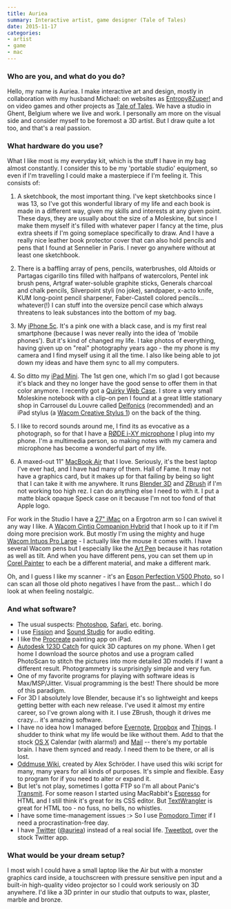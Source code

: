```yaml
---
title: Auriea
summary: Interactive artist, game designer (Tale of Tales)
date: 2015-11-17
categories:
- artist
- game
- mac
---
```


### Who are you, and what do you do?

Hello, my name is Auriea. I make interactive art and design, mostly in collaboration with my husband Michael: on websites as [Entropy8Zuper!](http://e8z.org/ "Auriea and Michael's art website.") and on video games and other projects as [Tale of Tales](http://tale-of-tales.com/ "Auriea and Michael's gaming studio."). We have a studio in Ghent, Belgium where we live and work. I personally am more on the visual side and consider myself to be foremost a 3D artist. But I draw quite a lot too, and that's a real passion.

### What hardware do you use?

What I like most is my everyday kit, which is the stuff I have in my bag almost constantly. I consider this to be my 'portable studio' equipment, so even if I'm travelling I could make a masterpiece if I'm feeling it. This consists of:

1. A sketchbook, the most important thing. I've kept sketchbooks since I was 13, so I've got this wonderful library of my life and each book is made in a different way, given my skills and interests at any given point. These days, they are usually about the size of a Moleskine, but since I make them myself it's filled with whatever paper I fancy at the time, plus extra sheets if I'm going someplace specifically to draw. And I have a really nice leather book protector cover that can also hold pencils and pens that I found at Sennelier in Paris. I never go anywhere without at least one sketchbook.

2. There is a baffling array of pens, pencils, waterbrushes, old Altoids or Partagas cigarillo tins filled with halfpans of watercolors, Pentel ink brush pens, Artgraf water-soluble graphite sticks, Generals charcoal and chalk pencils, Silverpoint styli (no joke), sandpaper, x-acto knife, KUM long-point pencil sharpener, Faber-Castell colored pencils... whatever(!) I can stuff into the oversize pencil case which always threatens to leak substances into the bottom of my bag. 

3. My [iPhone 5c][iphone-5c]. It's a pink one with a black case, and is my first real smartphone (because I was never really into the idea of 'mobile phones'). But it's kind of changed my life. I take photos of everything, having given up on "real" photography years ago - the my phone is my camera and I find myself using it all the time. I also like being able to jot down my ideas and have them sync to all my computers.

4. So ditto my [iPad Mini][ipad-mini]. The 1st gen one, which I'm so glad I got because it's black and they no longer have the good sense to offer them in that color anymore. I recently got a [Quirky Web Case][web-case-ipad-mini]. I store a very small Moleskine notebook with a clip-on pen I found at a great little stationary shop in Carrousel du Louvre called [Delfonics](https://foursquare.com/v/delfonics/4eeca263775b3c580c7da5ee "The Foursquare entry for Delfonics.") (recommended) and an iPad stylus (a [Wacom Creative Stylus 1][creative-stylus]) on the back of the thing. 

5. I like to record sounds around me, I find its as evocative as a photograph, so for that I have a [RØDE i-XY microphone][i-xy] I plug into my phone. I'm a multimedia person, so making notes with my camera and microphone has become a wonderful part of my life.

6. A maxed-out 11" [MacBook Air][macbook-air] that I love. Seriously, it's the best laptop I've ever had, and I have had many of them. Hall of Fame. It may not have a graphics card, but it makes up for that failing by being so light that I can take it with me anywhere. It runs [Blender 3D][blender] and [ZBrush][] if I'm not working too high rez. I can do anything else I need to with it. I put a matte black opaque Speck case on it because I'm not too fond of that Apple logo.

For work in the Studio I have a [27" iMac][imac] on a Ergotron arm so I can swivel it any way I like. A [Wacom Cintiq Companion Hybrid][cintiq] that I hook up to it if I'm doing more precision work. But mostly I'm using the mighty and huge [Wacom Intuos Pro Large][intuos-pro] - I actually like the mouse it comes with. I have several Wacom pens but I especially like the [Art Pen][art-pen] because it has rotation as well as tilt. And when you have different pens, you can set them up in [Corel Painter][painter] to each be a different material, and make a different mark.

Oh, and I guess I like my scanner - it's an [Epson Perfection V500 Photo][perfection-v500], so I can scan all those old photo negatives I have from the past... which I do look at when feeling nostalgic.

### And what software?

- The usual suspects: [Photoshop][], [Safari][], etc. boring.
- I use [Fission][] and [Sound Studio][sound-studio] for audio editing.
- I like the [Procreate][procreate-ios] painting app on iPad. 
- [Autodesk 123D Catch][123d-catch-ios] for quick 3D captures on my phone. When I get home I download the source photos and use a program called PhotoScan to stitch the pictures into more detailed 3D models if I want a different result. Photogrammetry is surprisingly simple and very fun.
- One of my favorite programs for playing with software ideas is Max/MSP/Jitter. Visual programming is the best! There should be more of this paradigm.
- For 3D I absolutely love Blender, because it's so lightweight and keeps getting better with each new release. I've used it almost my entire career, so I've grown along with it. I use ZBrush, though it drives me crazy... it's amazing software.
- I have no idea how I managed before [Evernote][], [Dropbox][] and [Things][]. I shudder to think what my life would be like without them. Add to that the stock [OS X][macos] Calendar (with alarms!) and [Mail][] -- there's my portable brain. I have them synced and ready. I need them to be there, or all is lost.
- [Oddmuse Wiki][oddmuse], created by Alex Schröder. I have used this wiki script for many, many years for all kinds of purposes. It's simple and flexible. Easy to program for if you need to alter or expand it.
- But let's not play, sometimes I gotta FTP so I'm all about Panic's [Transmit][]. For some reason I started using MacRabbit's [Espresso][] for HTML and I still think it's great for its CSS editor. But [TextWrangler][] is great for HTML too - no fuss, no bells, no whistles.
- I have some time-management issues :> So I use [Pomodoro Timer][pomodoro-timer] if I need a procrastination-free day.
- I have [Twitter][] ([@auriea](https://twitter.com/auriea "Auriea's Twitter account.")) instead of a real social life. [Tweetbot][tweetbot-ios], over the stock Twitter app.

### What would be your dream setup?

I most wish I could have a small laptop like the Air but with a monster graphics card inside, a touchscreen with pressure sensitive pen input and a built-in high-quality video projector so I could work seriously on 3D anywhere. I'd like a 3D printer in our studio that outputs to wax, plaster, marble and bronze.

[123d-catch-ios]: https://apps.apple.com/us/app/123d-catch/id513913018 "An app for capturing 3D images."
[art-pen]: http://web.archive.org/web/20160326124912/http://www.wacom.com/en-us/store/pens/art-pen "A pen for Wacom tablets."
[blender]: https://www.blender.org/ "A free, open-source 3D renderer."
[cintiq]: https://www.wacom.com/en-us/us/cintiq "A computer screen you can draw on."
[creative-stylus]: http://web.archive.org/web/20221226084022/http://www.amazon.com/Wacom-Intuos-Creative-Stylus-CS500PK0/dp/B00FC7DOCW/ "A stylus for the iPad."
[dropbox]: https://www.dropbox.com/ "Online syncing and storage."
[espresso]: http://espressoapp.com/ "A single-window HTML/web tool for the Mac."
[evernote]: https://evernote.com/ "Online software for capturing notes."
[fission]: https://www.rogueamoeba.com/fission/ "A lossless audio editor for the Mac."
[i-xy]: https://www.rode.com/microphones/ixy "A microphone for the iPhone."
[imac]: https://www.apple.com/imac-24/ "An all-in-one computer."
[intuos-pro]: http://web.archive.org/web/20190506070316/https://www.wacom.com/en-ca/products/pen-tablets/intuos-pro-medium "A drawing tablet with multi-touch support."
[ipad-mini]: https://www.apple.com/ipad-mini/ "A 7.9 inch tablet device."
[iphone-5c]: https://en.wikipedia.org/wiki/IPhone_5C "An iOS smartphone."
[macbook-air]: https://www.apple.com/macbook-air/ "A very thin laptop."
[macos]: https://en.wikipedia.org/wiki/MacOS "An operating system for Mac hardware."
[mail]: https://en.wikipedia.org/wiki/Mail_(application) "The default Mac OS X mail client."
[oddmuse]: https://oddmuse.org/wiki "A wiki engine."
[painter]: http://www.painterartist.com/en/product/painter/ "Digital art software."
[perfection-v500]: https://www.amazon.com/Epson-Perfection-Photo-Scanner-V550/dp/B00E1O74SW "A photo scanner."
[photoshop]: https://www.adobe.com/products/photoshop.html "A bitmap image editor."
[pomodoro-timer]: https://apps.apple.com/us/app/pomodoro-timer-focus-on-your/id872515009 "A Mac timer for the Pomodoro technique."
[procreate-ios]: https://apps.apple.com/us/app/procreate/id425073498 "A powerful illustration app."
[safari]: https://www.apple.com/safari/ "A fast web browser."
[sound-studio]: https://en.wikipedia.org/wiki/Sound_Studio "A sound editor for the Mac."
[textwrangler]: http://www.barebones.com/products/textwrangler/ "A free, powerful text editor for the Mac."
[things]: https://culturedcode.com/things/ "A task management application for the Mac."
[transmit]: https://panic.com/transmit/ "An FTP/SFTP client for the Mac."
[tweetbot-ios]: https://tapbots.com/tweetbot/ "A Twitter client for iOS."
[twitter]: http://web.archive.org/web/20230525035323/https://twitter.com/ "An online micro-blogging platform."
[web-case-ipad-mini]: http://web.archive.org/web/20190508134505/https://www.amazon.com/Quirky-Case-iPad-mini-PWEB1-BK01/dp/B00E4LAL82/ "A case for the iPad Mini."
[zbrush]: http://pixologic.com/zbrush/ "3D digital painting and sculpture software."
